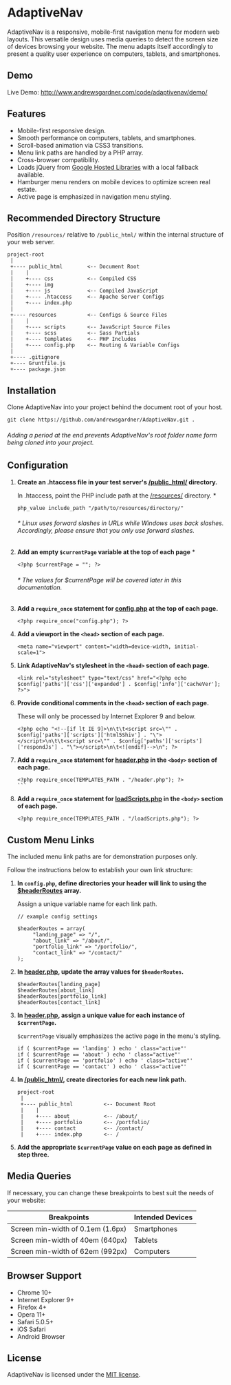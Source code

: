 # AdaptiveNav
AdaptiveNav is a responsive, mobile-first navigation menu for modern web layouts. This versatile design uses media queries to detect the screen size of devices browsing your website. The menu adapts itself accordingly to present a quality user experience on computers, tablets, and smartphones.

## Demo
Live Demo: http://www.andrewsgardner.com/code/adaptivenav/demo/

## Features
* Mobile-first responsive design.
* Smooth performance on computers, tablets, and smartphones.
* Scroll-based animation via CSS3 transitions.
* Menu link paths are handled by a PHP array.
* Cross-browser compatibility.
* Loads jQuery from [Google Hosted Libraries](https://developers.google.com/speed/libraries/#jquery) with a local fallback available.
* Hamburger menu renders on mobile devices to optimize screen real estate.
* Active page is emphasized in navigation menu styling.

## Recommended Directory Structure

Position ```/resources/``` relative to ```/public_html/``` within the internal structure of your web server.

```
project-root
 |
 +---- public_html        <-- Document Root
 |    |
 |    +---- css           <-- Compiled CSS
 |    +---- img
 |    +---- js            <-- Compiled JavaScript
 |    +---- .htaccess     <-- Apache Server Configs
 |    +---- index.php
 |
 +---- resources          <-- Configs & Source Files
 |    |
 |    +---- scripts       <-- JavaScript Source Files
 |    +---- scss          <-- Sass Partials
 |    +---- templates     <-- PHP Includes
 |    +---- config.php    <-- Routing & Variable Configs
 |
 +---- .gitignore
 +---- Gruntfile.js
 +---- package.json
```

## Installation

Clone AdaptiveNav into your project behind the document root of your host.

```
git clone https://github.com/andrewsgardner/AdaptiveNav.git .
```

###### Adding a period at the end prevents AdaptiveNav's root folder name form being cloned into your project.

## Configuration

1. **Create an .htaccess file in your test server's [/public_html/](https://github.com/andrewsgardner/AdaptiveNav/tree/master/public_html) directory.**

   In .htaccess, point the PHP include path at the [/resources/](https://github.com/andrewsgardner/AdaptiveNav/tree/master/resources) directory. *
   
   ```
   php_value include_path "/path/to/resources/directory/"
   ```

   ###### * Linux uses forward slashes in URLs while Windows uses back slashes. Accordingly, please ensure that you only use forward slashes.

2. **Add an empty ```$currentPage``` variable at the top of each page** *
   
   ```
   <?php $currentPage = ""; ?>
   ```
   
   ###### * The values for $currentPage will be covered later in this documentation.
   
3. **Add a ```require_once``` statement for [config.php](https://github.com/andrewsgardner/AdaptiveNav/blob/master/resources/config.php) at the top of each page.**
   
   ```
   <?php require_once("config.php"); ?>
   ```
   
4. **Add a viewport in the ```<head>``` section of each page.**
   
   ```
   <meta name="viewport" content="width=device-width, initial-scale=1">
   ```

5. **Link AdaptiveNav's stylesheet in the ```<head>``` section of each page.**
   
   ```
   <link rel="stylesheet" type="text/css" href="<?php echo $config['paths']['css']['expanded'] . $config['info']['cacheVer']; ?>">
   ```
   
6. **Provide conditional comments in the ```<head>``` section of each page.**

   These will only be processed by Internet Explorer 9 and below.
   
   ```
   <?php echo "<!--[if lt IE 9]>\n\t\t<script src=\"" . $config['paths']['scripts']['html5Shiv'] . "\"></script>\n\t\t<script src=\"" . $config['paths']['scripts']['respondJs'] . "\"></script>\n\t<![endif]-->\n"; ?>
   ```

7. **Add a ```require_once``` statement for [header.php](https://github.com/andrewsgardner/AdaptiveNav/blob/master/resources/templates/header.php) in the ```<body>``` section of each page.**

   ````
   <?php require_once(TEMPLATES_PATH . "/header.php"); ?>
   ```

8. **Add a ```require_once``` statement for [loadScripts.php](https://github.com/andrewsgardner/AdaptiveNav/blob/master/resources/templates/loadScripts.php) in the ```<body>``` section of each page.**
   
   ```
   <?php require_once(TEMPLATES_PATH . "/loadScripts.php"); ?>
   ```
   
## Custom Menu Links

The included menu link paths are for demonstration purposes only.

Follow the instructions below to establish your own link structure:

1. **In ```config.php```, define directories your header will link to using the [$headerRoutes](https://github.com/andrewsgardner/AdaptiveNav/blob/master/resources/config.php#L30) array.**
   
   Assign a unique variable name for each link path.
   
   ```
   // example config settings
   
   $headerRoutes = array(
        "landing_page" => "/",
        "about_link" => "/about/",
        "portfolio_link" => "/portfolio/",
        "contact_link" => "/contact/"
   );
   ```

2. **In [header.php](https://github.com/andrewsgardner/AdaptiveNav/blob/master/resources/templates/header.php), update the array values for ```$headerRoutes```.**

   ```
   $headerRoutes[landing_page]
   $headerRoutes[about_link]
   $headerRoutes[portfolio_link]
   $headerRoutes[contact_link]
   ```

3. **In [header.php](https://github.com/andrewsgardner/AdaptiveNav/blob/master/resources/templates/header.php), assign a unique value for each instance of ```$currentPage```.**

   ```$currentPage``` visually emphasizes the active page in the menu's styling.
   
   ```
   if ( $currentPage == 'landing' ) echo ' class="active"'
   if ( $currentPage == 'about' ) echo ' class="active"'
   if ( $currentPage == 'portfolio' ) echo ' class="active"'
   if ( $currentPage == 'contact' ) echo ' class="active"'
   ```

4. **In [/public_html/](https://github.com/andrewsgardner/AdaptiveNav/tree/master/public_html), create directories for each new link path.**

   ```
   project-root
    |
    +---- public_html          <-- Document Root
    |    |
    |    +---- about           <-- /about/
    |    +---- portfolio       <-- /portfolio/
    |    +---- contact         <-- /contact/
    |    +---- index.php       <-- /
   ```

5. **Add the appropriate ```$currentPage``` value on each page as defined in step three.**

## Media Queries
If necessary, you can change these breakpoints to best suit the needs of your website:

   Breakpoints | Intended Devices
   ----------- | -------------
   Screen min-width of 0.1em (1.6px) | Smartphones
   Screen min-width of 40em (640px) | Tablets
   Screen min-width of 62em (992px) | Computers

## Browser Support
* Chrome 10+
* Internet Explorer 9+
* Firefox 4+
* Opera 11+
* Safari 5.0.5+
* iOS Safari
* Android Browser

## License
AdaptiveNav is licensed under the [MIT license](https://github.com/andrewsgardner/AdaptiveNav/blob/master/LICENSE).
